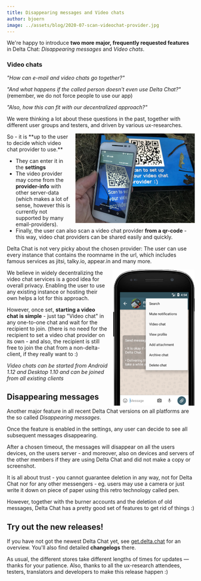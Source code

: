 ```yaml
---
title: Disappearing messages and Video chats
author: bjoern
image: ../assets/blog/2020-07-scan-videochat-provider.jpg
---
```


We're happy to introduce **two more major, frequently requested features** in Delta Chat:
_Disappearing messages_ and _Video chats_.


### Video chats

_"How can e-mail and video chats go together?"_

_"And what happens if the called person doesn't even use Delta Chat?"_  
(remember, we do not force people to use our app)

_"Also, how this can fit with our decentralized approach?"_

We were thinking a lot about these questions in the past,
together with different user groups and testers,
and driven by various ux-researches.


<img src="../assets/blog/2020-07-scan-videochat-provider.jpg" width="320" style="float:right; clear:both; margin-left:1em; margin-bottom:.2em;" alt="" />
So - it is **up to the user to decide which video chat provider to use.**

- They can enter it in the **settings**
- The video provider may come from the **provider-info** with other server-data 
(which makes a lot of sense, however this is currently not supported by many email-providers).
- Finally, the user can also scan a video chat provider **from a qr-code** - 
this way, video chat providers can be shared easily and quickly.

Delta Chat is not very picky about the chosen provider:
The user can use every instance that contains the roomname in the url, which includes famous
services as jitsi, talky.io, appear.in and many more.

<img src="../assets/blog/2020-07-videochat-invite2.png" width="220" style="float:right; clear:both; margin-left:1em; margin-bottom:.2em;" alt="" />
We believe in widely decentralizing the video chat services
is a good idea for overall privacy.
Enabling the user to use any existing instance or hosting their own helps a lot for this approach.

However, once set, **starting a video chat is simple** -
just tap "Video chat" in any one-to-one chat and wait for the recipient to join.
(there is no need for the recipient to set a video chat provider on its own -
and also, the recipient is still free to join the chat from a
non-delta-client, if they really want to :)

_Video chats can be started from Android 1.12 and Desktop 1.10 and
can be joined from all existing clients_

## Disappearing messages


Another major feature in all recent Delta Chat versions on all platforms are the so called
_Disappearing messages_.

Once the feature is enabled in the settings,
any user can decide to see all subsequent messages disappearing.

After a chosen timeout,
the messages will disappear on all the users devices, 
on the users server -
and moreover, also on devices and servers of 
the other members if they are using Delta Chat and did not make a copy or screenshot.

It is all about trust -
you cannot guarantee deletion in any way, 
not for Delta Chat nor for any other messengers -
eg. users may use a camera
or just write it down on piece of paper using this retro technology called pen.

However, together with the burner accounts and the 
deletion of old messages, Delta Chat has a pretty good
set of features to get rid of things :)


## Try out the new releases!

If you have not got the newest Delta Chat yet,
see [get.delta.chat](https://get.delta.chat) for an overview.
You'll also find detailed **changelogs** there.

As usual, the different stores take different lengths of times for updates — thanks for your patience. 
Also, thanks to all the ux-research attendees, testers, translators and developers to make this release happen :)
